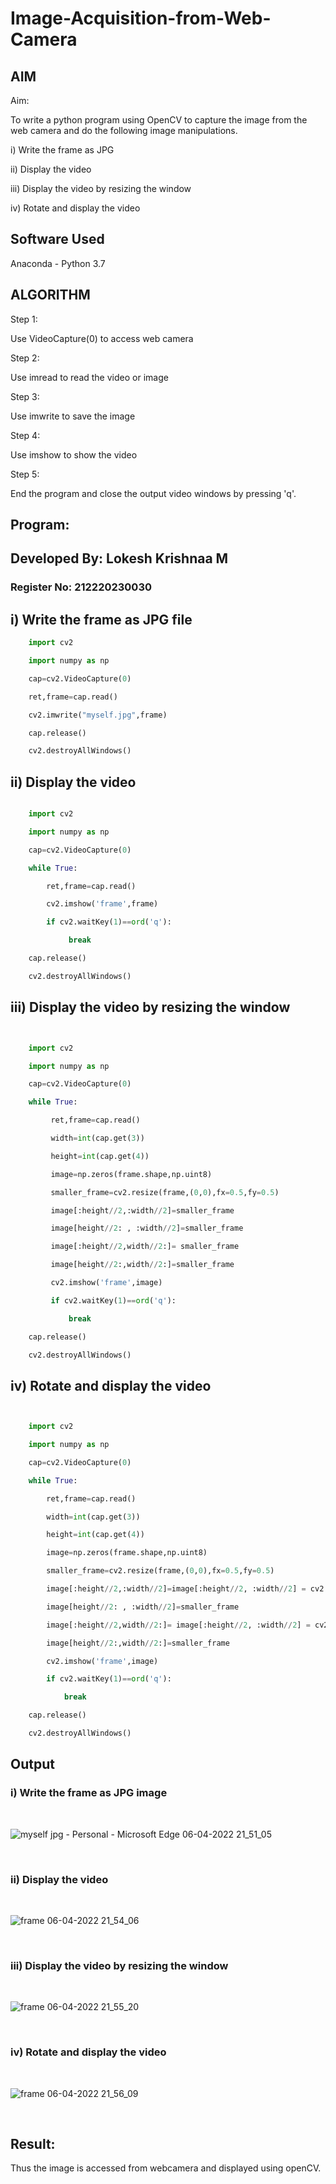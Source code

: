 # Image-Acquisition-from-Web-Camera
## AIM
 
Aim:
 
To write a python program using OpenCV to capture the image from the web camera and do the following image manipulations.

i) Write the frame as JPG 

ii) Display the video 

iii) Display the video by resizing the window

iv) Rotate and display the video

## Software Used
Anaconda - Python 3.7


## ALGORITHM 

Step 1:

Use VideoCapture(0) to access web camera

Step 2:

Use imread to read the video or image

Step 3:

Use imwrite to save the image

Step 4:

Use imshow to show the video

Step 5:

End the program and close the output video windows by pressing 'q'.



## Program:


## Developed By: Lokesh Krishnaa M
### Register No: 212220230030

## i) Write the frame as JPG file
```python
    import cv2

    import numpy as np

    cap=cv2.VideoCapture(0)

    ret,frame=cap.read()

    cv2.imwrite("myself.jpg",frame)

    cap.release()

    cv2.destroyAllWindows()

```

## ii) Display the video
```python

    import cv2

    import numpy as np

    cap=cv2.VideoCapture(0)

    while True:

        ret,frame=cap.read()

        cv2.imshow('frame',frame)

        if cv2.waitKey(1)==ord('q'):

             break

    cap.release()

    cv2.destroyAllWindows()


```
## iii) Display the video by resizing the window
```python


    import cv2

    import numpy as np

    cap=cv2.VideoCapture(0)

    while True:

         ret,frame=cap.read()

         width=int(cap.get(3))

         height=int(cap.get(4))

         image=np.zeros(frame.shape,np.uint8)

         smaller_frame=cv2.resize(frame,(0,0),fx=0.5,fy=0.5)

         image[:height//2,:width//2]=smaller_frame

         image[height//2: , :width//2]=smaller_frame

         image[:height//2,width//2:]= smaller_frame

         image[height//2:,width//2:]=smaller_frame

         cv2.imshow('frame',image)

         if cv2.waitKey(1)==ord('q'):

             break

    cap.release()

    cv2.destroyAllWindows()

```


## iv) Rotate and display the video
```python


    import cv2

    import numpy as np

    cap=cv2.VideoCapture(0)

    while True:

        ret,frame=cap.read()

        width=int(cap.get(3))

        height=int(cap.get(4))

        image=np.zeros(frame.shape,np.uint8)

        smaller_frame=cv2.resize(frame,(0,0),fx=0.5,fy=0.5)

        image[:height//2,:width//2]=image[:height//2, :width//2] = cv2.rotate(smaller_frame,cv2.cv2.ROTATE_180)

        image[height//2: , :width//2]=smaller_frame

        image[:height//2,width//2:]= image[:height//2, :width//2] = cv2.rotate(smaller_frame,cv2.cv2.ROTATE_180)

        image[height//2:,width//2:]=smaller_frame

        cv2.imshow('frame',image)

        if cv2.waitKey(1)==ord('q'):

            break

    cap.release()

    cv2.destroyAllWindows()

```
## Output

### i) Write the frame as JPG image
</br>

![myself jpg - Personal - Microsoft​ Edge 06-04-2022 21_51_05](https://user-images.githubusercontent.com/75234646/162026337-24a8abcd-6513-4a16-8220-f30f316ad6eb.png)


</br>



### ii) Display the video
</br>

![frame 06-04-2022 21_54_06](https://user-images.githubusercontent.com/75234646/162025645-a664d9a5-12b8-4f37-91bc-7b36861a75d1.png)


</br>


### iii) Display the video by resizing the window
</br>


![frame 06-04-2022 21_55_20](https://user-images.githubusercontent.com/75234646/162025667-a72dfd9b-61e7-411f-8bd7-d5a7dcfd7159.png)


</br>




### iv) Rotate and display the video
</br>

![frame 06-04-2022 21_56_09](https://user-images.githubusercontent.com/75234646/162025988-56e0a3a1-7c11-4b32-9f7d-0c9cfb65a80a.png)


</br>



## Result:

Thus the image is accessed from webcamera and displayed using openCV.
